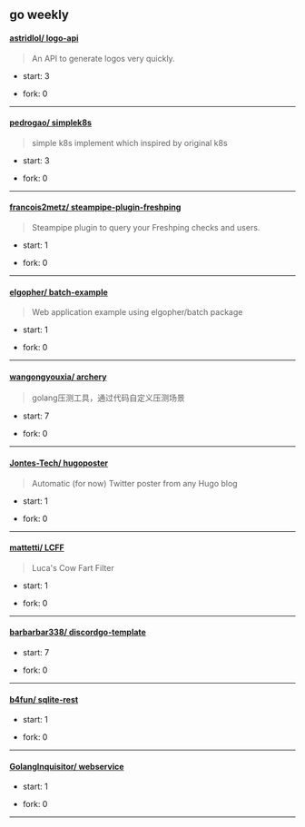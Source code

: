 ## go weekly

#### [astridlol/ logo-api](https://github.com/astridlol/logo-api)
>  An API to generate logos very quickly.
+ start: 3
+ fork: 0
---
#### [pedrogao/ simplek8s](https://github.com/pedrogao/simplek8s)
>  simple k8s implement which inspired by original k8s
+ start: 3
+ fork: 0
---
#### [francois2metz/ steampipe-plugin-freshping](https://github.com/francois2metz/steampipe-plugin-freshping)
>  Steampipe plugin to query your Freshping checks and users.
+ start: 1
+ fork: 0
---
#### [elgopher/ batch-example](https://github.com/elgopher/batch-example)
>  Web application example using elgopher/batch package
+ start: 1
+ fork: 0
---
#### [wangongyouxia/ archery](https://github.com/wangongyouxia/archery)
>  golang压测工具，通过代码自定义压测场景
+ start: 7
+ fork: 0
---
#### [Jontes-Tech/ hugoposter](https://github.com/Jontes-Tech/hugoposter)
>  Automatic (for now) Twitter poster from any Hugo blog
+ start: 1
+ fork: 0
---
#### [mattetti/ LCFF](https://github.com/mattetti/LCFF)
>  Luca's Cow Fart Filter
+ start: 1
+ fork: 0
---
#### [barbarbar338/ discordgo-template](https://github.com/barbarbar338/discordgo-template)
>  
+ start: 7
+ fork: 0
---
#### [b4fun/ sqlite-rest](https://github.com/b4fun/sqlite-rest)
>  
+ start: 1
+ fork: 0
---
#### [GolangInquisitor/ webservice](https://github.com/GolangInquisitor/webservice)
>  
+ start: 1
+ fork: 0
---